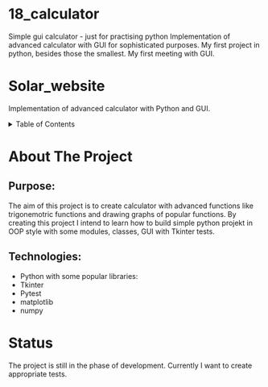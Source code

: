 # 18_calculator
Simple gui calculator - just for practising python
Implementation of advanced calculator with GUI for sophisticated purposes.
My first project in python, besides those the smallest.
My first meeting with GUI.
# Solar_website
Implementation of advanced calculator with Python and GUI.
 
<!-- TABLE OF CONTENTS -->
<details>
  <summary>Table of Contents</summary>
  <ol>
    <li>
      <a href="#about-the-project">About The Project</a>
      <ul>
        <li><a href="#purpose">Purpose:</a></li>
        <li><a href="#technologies">Technologies:</a></li>
      </ul>
    </li>
    <li>
      <a href="#status">Status</a>
    </li>
  </ol>
</details>
 
<!-- ABOUT THE PROJECT -->
# About The Project
## Purpose:
The aim of this project is to create calculator with advanced functions like trigonemotric functions and drawing graphs of popular functions.
By creating this project I intend to learn how to build simple python projekt in OOP style with some modules, classes, GUI with Tkinter tests.

## Technologies:
* Python with some popular libraries:
* Tkinter
* Pytest
* matplotlib
* numpy

<!-- STATUS -->
# Status
The project is still in the phase of development.
Currently I want to create appropriate tests.
